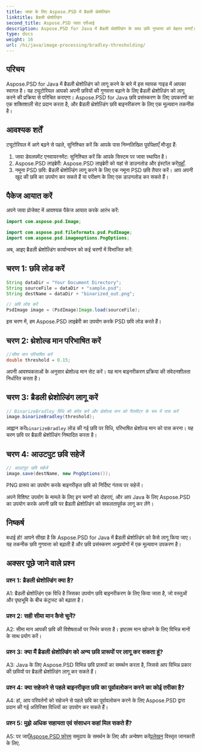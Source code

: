 ```yaml
---
title: जावा के लिए Aspose.PSD में ब्रैडली थ्रेशोल्डिंग
linktitle: ब्रैडली थ्रेशोल्डिंग
second_title: Aspose.PSD जावा एपीआई
description: Aspose.PSD for Java में ब्रैडली थ्रेशोल्डिंग के साथ छवि गुणवत्ता को बेहतर बनाएँ। प्रभावी छवि बाइनरीकरण के लिए हमारे चरण-दर-चरण मार्गदर्शिका का पालन करें।
type: docs
weight: 16
url: /hi/java/image-processing/bradley-thresholding/
---
```

## परिचय

Aspose.PSD for Java में ब्रैडली थ्रेशोल्डिंग को लागू करने के बारे में इस व्यापक गाइड में आपका स्वागत है। यह ट्यूटोरियल आपको अपनी छवियों की गुणवत्ता बढ़ाने के लिए ब्रैडली थ्रेशोल्डिंग को लागू करने की प्रक्रिया से परिचित कराएगा। Aspose.PSD for Java छवि प्रसंस्करण के लिए उपकरणों का एक शक्तिशाली सेट प्रदान करता है, और ब्रैडली थ्रेशोल्डिंग छवि बाइनरीकरण के लिए एक मूल्यवान तकनीक है।

## आवश्यक शर्तें

ट्यूटोरियल में आगे बढ़ने से पहले, सुनिश्चित करें कि आपके पास निम्नलिखित पूर्वापेक्षाएँ मौजूद हैं:

1. जावा डेवलपमेंट एनवायरनमेंट: सुनिश्चित करें कि आपके सिस्टम पर जावा स्थापित है।
2.  Aspose.PSD लाइब्रेरी: Aspose.PSD लाइब्रेरी को यहां से डाउनलोड और इंस्टॉल करें[यहाँ](https://releases.aspose.com/psd/java/).
3. नमूना PSD छवि: ब्रैडली थ्रेशोल्डिंग लागू करने के लिए एक नमूना PSD छवि तैयार करें। आप अपनी खुद की छवि का उपयोग कर सकते हैं या परीक्षण के लिए एक डाउनलोड कर सकते हैं।

## पैकेज आयात करें

अपने जावा प्रोजेक्ट में आवश्यक पैकेज आयात करके आरंभ करें:

```java
import com.aspose.psd.Image;

import com.aspose.psd.fileformats.psd.PsdImage;
import com.aspose.psd.imageoptions.PngOptions;
```

अब, आइए ब्रैडली थ्रेशोल्डिंग कार्यान्वयन को कई चरणों में विभाजित करें:

## चरण 1: छवि लोड करें

```java
String dataDir = "Your Document Directory";
String sourceFile = dataDir + "sample.psd";
String destName = dataDir + "binarized_out.png";

// छवि लोड करें
PsdImage image = (PsdImage)Image.load(sourceFile);
```

इस चरण में, हम Aspose.PSD लाइब्रेरी का उपयोग करके PSD छवि लोड करते हैं।

## चरण 2: थ्रेशोल्ड मान परिभाषित करें

```java
//सीमा मान परिभाषित करें
double threshold = 0.15;
```

अपनी आवश्यकताओं के अनुसार थ्रेशोल्ड मान सेट करें। यह मान बाइनरीकरण प्रक्रिया की संवेदनशीलता निर्धारित करता है।

## चरण 3: ब्रैडली थ्रेशोल्डिंग लागू करें

```java
// BinarizeBradley विधि को कॉल करें और थ्रेशोल्ड मान को पैरामीटर के रूप में पास करें
image.binarizeBradley(threshold);
```

 आह्वान करें`binarizeBradley` लोड की गई छवि पर विधि, परिभाषित थ्रेशोल्ड मान को पास करना। यह चरण छवि पर ब्रैडली थ्रेशोल्डिंग निष्पादित करता है।

## चरण 4: आउटपुट छवि सहेजें

```java
// आउटपुट छवि सहेजें
image.save(destName, new PngOptions());
```

PNG प्रारूप का उपयोग करके बाइनरीकृत छवि को निर्दिष्ट गंतव्य पर सहेजें।

अपने विशिष्ट उपयोग के मामले के लिए इन चरणों को दोहराएं, और आप Java के लिए Aspose.PSD का उपयोग करके अपनी छवि पर ब्रैडली थ्रेशोल्डिंग को सफलतापूर्वक लागू कर लेंगे।

## निष्कर्ष

बधाई हो! आपने सीखा है कि Aspose.PSD for Java में ब्रैडली थ्रेशोल्डिंग को कैसे लागू किया जाए। यह तकनीक छवि गुणवत्ता को बढ़ाती है और छवि प्रसंस्करण अनुप्रयोगों में एक मूल्यवान उपकरण है।

## अक्सर पूछे जाने वाले प्रश्न

### प्रश्न 1: ब्रैडली थ्रेशोल्डिंग क्या है?

A1: ब्रैडली थ्रेशोल्डिंग एक विधि है जिसका उपयोग छवि बाइनरीकरण के लिए किया जाता है, जो वस्तुओं और पृष्ठभूमि के बीच कंट्रास्ट को बढ़ाता है।

### प्रश्न 2: सही सीमा मान कैसे चुनें?

A2: सीमा मान आपकी छवि की विशेषताओं पर निर्भर करता है। इष्टतम मान खोजने के लिए विभिन्न मानों के साथ प्रयोग करें।

### प्रश्न 3: क्या मैं ब्रैडली थ्रेशोल्डिंग को अन्य छवि प्रारूपों पर लागू कर सकता हूं?

A3: Java के लिए Aspose.PSD विभिन्न छवि प्रारूपों का समर्थन करता है, जिससे आप विभिन्न प्रकार की छवियों पर ब्रैडली थ्रेशोल्डिंग लागू कर सकते हैं।

### प्रश्न 4: क्या सहेजने से पहले बाइनरीकृत छवि का पूर्वावलोकन करने का कोई तरीका है?

A4: हां, आप परिवर्तनों को सहेजने से पहले छवि का पूर्वावलोकन करने के लिए Aspose.PSD द्वारा प्रदान की गई अतिरिक्त विधियों का उपयोग कर सकते हैं।

### प्रश्न 5: मुझे अधिक सहायता एवं संसाधन कहां मिल सकते हैं?

 A5: पर जाएँ[Aspose.PSD फ़ोरम](https://forum.aspose.com/c/psd/34) समुदाय के समर्थन के लिए और अन्वेषण करें[प्रलेखन](https://reference.aspose.com/psd/java/) विस्तृत जानकारी के लिए.
